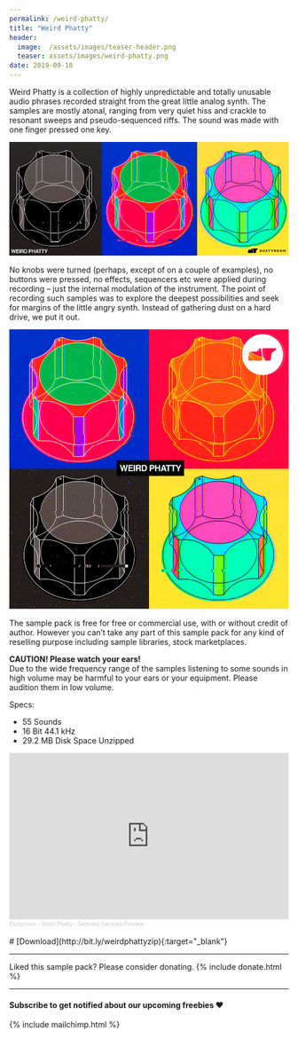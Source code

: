 ```yaml
---
permalink: /weird-phatty/
title: "Weird Phatty"
header:
  image:  /assets/images/teaser-header.png
  teaser: assets/images/weird-phatty.png
date: 2019-09-10
---
```


Weird Phatty is a collection of highly unpredictable and totally unusable audio phrases recorded straight from the great little analog synth. The samples are mostly atonal, ranging from very quiet hiss and crackle to resonant sweeps and pseudo-sequenced riffs. The sound was made with one finger pressed one key.  

![](/assets/images/weird_phatty_wide.png)

 No knobs were turned (perhaps, except of on a couple of examples), no buttons were pressed, no effects, sequencers etc were applied during recording – just the internal modulation of the instrument. The point of recording such samples was to explore the deepest possibilities and seek for margins of the little angry synth. Instead of gathering dust on a hard drive, we put it out.  

![](/assets/images/weird_phatty_square.png)

The sample pack is free for free or commercial use, with or without credit of author. However you can’t take any part of this sample pack for any kind of reselling purpose including sample libraries, stock marketplaces.  

**CAUTION! Please watch your ears!**  
Due to the wide frequency range of the samples listening to some sounds in high volume may be harmful to your ears or your equipment. Please audition them in low volume.  

Specs:  
  * 55 Sounds
  * 16 Bit 44.1 kHz
  * 29.2 MB Disk Space Unzipped  

<iframe width="100%" height="300" scrolling="no" frameborder="no" allow="autoplay" src="https://w.soundcloud.com/player/?url=https%3A//api.soundcloud.com/tracks/276797461%3Fsecret_token%3Ds-swLlC&color=%23ff5500&auto_play=false&hide_related=false&show_comments=true&show_user=true&show_reposts=false&show_teaser=true&visual=true"></iframe><div style="font-size: 10px; color: #cccccc;line-break: anywhere;word-break: normal;overflow: hidden;white-space: nowrap;text-overflow: ellipsis; font-family: Interstate,Lucida Grande,Lucida Sans Unicode,Lucida Sans,Garuda,Verdana,Tahoma,sans-serif;font-weight: 100;"><a href="https://soundcloud.com/dstrm" title="Dustyroom" target="_blank" style="color: #cccccc; text-decoration: none;">Dustyroom</a> · <a href="https://soundcloud.com/dstrm/weird-phatty-selected-samples-preview/s-swLlC" title="Weird Phatty - Selected Samples Preview" target="_blank" style="color: #cccccc; text-decoration: none;">Weird Phatty - Selected Samples Preview</a></div>  

<br/>
# [Download](http://bit.ly/weirdphattyzip){:target="_blank"}

---

Liked this sample pack? Please consider donating. 
{% include donate.html %}

---

#### Subscribe to get notified about our upcoming freebies ❤️  
{% include mailchimp.html %}
